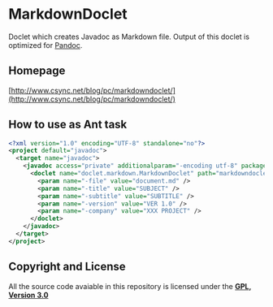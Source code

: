 # MarkdownDoclet
Doclet which creates Javadoc as Markdown file.
Output of this doclet  is optimized for [Pandoc](http://pandoc.org/).

## Homepage

[http://www.csync.net/blog/pc/markdowndoclet/](http://www.csync.net/blog/pc/markdowndoclet/)

## How to use as Ant task

```xml
<?xml version="1.0" encoding="UTF-8" standalone="no"?>
<project default="javadoc">
  <target name="javadoc">
    <javadoc access="private" additionalparam="-encoding utf-8" packagenames="doclet.markdown" sourcepath="src">
      <doclet name="doclet.markdown.MarkdownDoclet" path="markdowndoclet-1.0.jar">
        <param name="-file" value="document.md" />
        <param name="-title" value="SUBJECT" />
        <param name="-subtitle" value="SUBTITLE" />
        <param name="-version" value="VER 1.0" />
        <param name="-company" value="XXX PROJECT" />
      </doclet>
    </javadoc>
  </target>
</project>
```

## Copyright and License
All the source code avaiable in this repository is licensed under the **[GPL, Version 3.0](http://www.gnu.org/licenses)**
